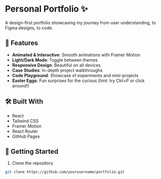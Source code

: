 # Personal Portfolio ✨

A design-first portfolio showcasing my journey from user understanding, to Figma designs, to code.

## 🎨 Features

- **Animated & Interactive**: Smooth animations with Framer Motion
- **Light/Dark Mode**: Toggle between themes
- **Responsive Design**: Beautiful on all devices
- **Case Studies**: In-depth project walkthroughs
- **Code Playground**: Showcase of experiments and mini-projects
- **Easter Eggs**: Fun surprises for the curious (hint: try Ctrl+P or click around!)

## 🛠️ Built With

- React
- Tailwind CSS
- Framer Motion
- React Router
- GitHub Pages

## 🚀 Getting Started

1. Clone the repository
```bash
git clone https://github.com/yourusername/portfolio.git